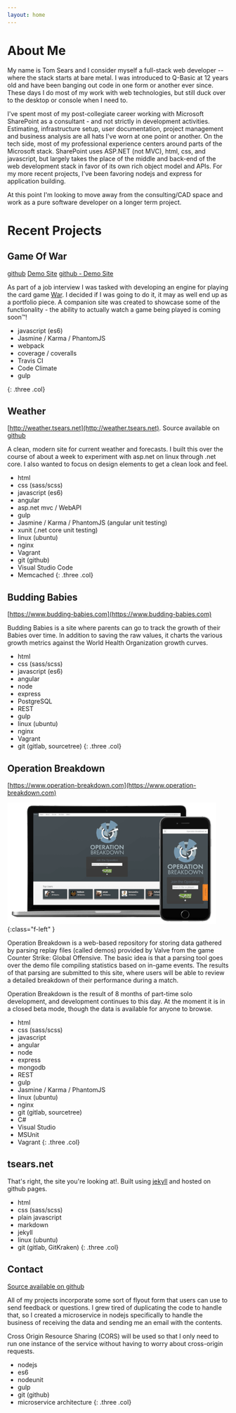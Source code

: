 ```yaml
---
layout: home
---
```


# About Me #

My name is Tom Sears and I consider myself a full-stack web developer -- where the
stack starts at bare metal. I was introduced to Q-Basic at 12 years old and
have been banging out code in one form or another ever since.  These days I do most
of my work with web technologies, but still duck over to the desktop or console when
I need to.

I&apos;ve spent most of my post-collegiate career working with Microsoft SharePoint as
a consultant - and not strictly in development activities. Estimating, infrastructure
setup, user documentation, project management and business analysis are all hats
I've worn at one point or another. On the tech side, most of my professional experience
centers around parts of the Microsoft stack. SharePoint uses ASP.NET (not MVC), html,
css, and javascript, but largely takes the place of the middle and back-end of the
web development stack in favor of its own rich object model and APIs.  For my more
recent projects, I've been favoring nodejs and express for application building.

At this point I&apos;m looking to move away from the consulting/CAD space and work
as a pure software developer on a longer term project.

# Recent Projects #

## Game Of War ##
[github](https://github.com/tsears/GameOfWar)
[Demo Site](http://wargame.tsears.net)
[github - Demo Site](https://github.com/tsears/GameOfWar-Site)

As part of a job interview I was tasked with developing an engine for playing the
card game [War](https://en.wikipedia.org/wiki/War_%28card_game%29).  I decided if
I was going to do it, it may as well end up as a portfolio piece.  A companion site
was created to showcase some of the functionality - the ability to actually watch
a game being played is coming soon™!

* javascript (es6)
* Jasmine / Karma / PhantomJS
* webpack
* coverage / coveralls
* Travis CI
* Code Climate
* gulp

{: .three .col}

## Weather ##
[http://weather.tsears.net](http://weather.tsears.net).  Source available on
[github](https://github.com/tsears/MVCWeather)

A clean, modern site for current weather and forecasts.  I built this over the course
of about a week to experiment with asp.net on linux through .net core.  I also wanted
to focus on design elements to get a clean look and feel.

* html
* css (sass/scss)
* javascript (es6)
* angular
* asp.net mvc / WebAPI
* gulp
* Jasmine / Karma / PhantomJS (angular unit testing)
* xunit (.net core unit testing)
* linux (ubuntu)
* nginx
* Vagrant
* git (github)
* Visual Studio Code
* Memcached
{: .three .col}

## Budding Babies ##
[https://www.budding-babies.com](https://www.budding-babies.com)

Budding Babies is a site where parents can go to track the growth of their Babies
over time.  In addition to saving the raw values, it charts the various growth metrics
against the World Health Organization growth curves.

* html
* css (sass/scss)
* javascript (es6)
* angular
* node
* express
* PostgreSQL
* REST
* gulp
* linux (ubuntu)
* nginx
* Vagrant
* git (gitlab, sourcetree)
{: .three .col}

## Operation Breakdown ##
[https://www.operation-breakdown.com](https://www.operation-breakdown.com)

![Operation Breakdown on Laptop and Phone](/assets/images/opbd.png){:class="f-left" }

Operation Breakdown is a web-based repository for storing data gathered by parsing
replay files (called demos) provided by Valve from the game Counter Strike: Global
Offensive. The basic idea is that a parsing tool goes over the demo file compiling
statistics based on in-game events. The results of that parsing are submitted to
this site, where users will be able to review a detailed breakdown of their performance
during a match.

Operation Breakdown is the result of 8 months of part-time solo development, and
development continues to this day.  At the moment it is in a closed beta mode, though
the data is available for anyone to browse.

* html
* css (sass/scss)
* javascript
* angular
* node
* express
* mongodb
* REST
* gulp
* Jasmine / Karma / PhantomJS
* linux (ubuntu)
* nginx
* git (gitlab, sourcetree)
* C#
* Visual Studio
* MSUnit
* Vagrant
{: .three .col}

## tsears.net ##

That&apos;s right, the site you&apos;re looking at!.  Built using
[jekyll](https://jekyllrb.com/) and hosted on github pages.

* html
* css (sass/scss)
* plain javascript
* markdown
* jekyll
* linux (ubuntu)
* git (gitlab, GitKraken)
{: .three .col}

## Contact ##
[Source available on github](https://github.com/tsears/contact)

All of my projects incorporate some sort of flyout form that users can use to send
feedback or questions. I grew tired of duplicating the code to handle that, so I
created a microservice in nodejs specifically to handle the business of receiving
the data and sending me an email with the contents.

Cross Origin Resource Sharing (CORS) will be used so that I only need to run one
instance of the service without having to worry about cross-origin requests.

* nodejs
* es6
* nodeunit
* gulp
* git (github)
* microservice architecture
{: .three .col}
